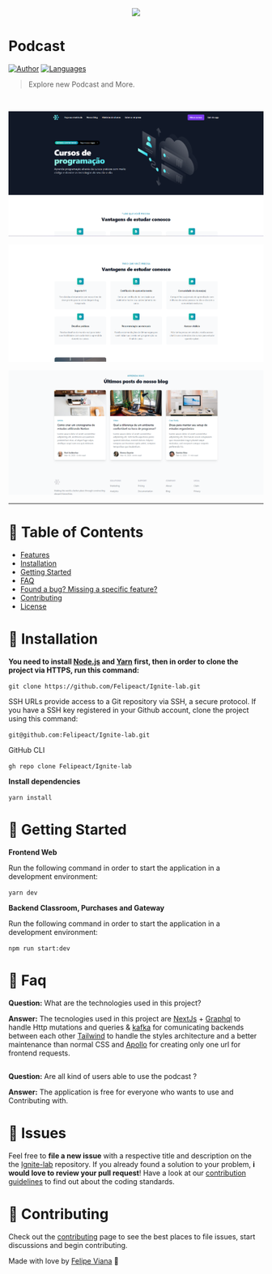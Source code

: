 <p align="center">
   <img src='.github/logo.svg' width="200"/>
</p>

# Podcast





[![Author](https://img.shields.io/badge/author-Felipeact-informational)](https://github.com/Felipeact)
[![Languages](https://img.shields.io/github/languages/count/Felipeact/Ignite-lab)](#)



> Explore new Podcast and More.

<br />
<p align="center"><img src=".github/home.png"/></p>
<p align="center"><img src=".github/about.png"/></p>
<p align="center"><img src=".github/lastPost.png"/></p>

---

# :pushpin: Table of Contents

* [Features](#rocket-features)
* [Installation](#construction_worker-installation)
* [Getting Started](#runner-getting-started)
* [FAQ](#postbox-faq)
* [Found a bug? Missing a specific feature?](#bug-issues)
* [Contributing](#tada-contributing)
* [License](#closed_book-license)



# :construction_worker: Installation

**You need to install [Node.js](https://nodejs.org/en/download/) and [Yarn](https://yarnpkg.com/) first, then in order to clone the project via HTTPS, run this command:**

```git clone https://github.com/Felipeact/Ignite-lab.git```

SSH URLs provide access to a Git repository via SSH, a secure protocol. If you have a SSH key registered in your Github account, clone the project using this command:

```git@github.com:Felipeact/Ignite-lab.git```

GitHub CLI

```gh repo clone Felipeact/Ignite-lab```

**Install dependencies**

```yarn install```

# :runner: Getting Started

**Frontend Web**

Run the following command in order to start the application in a development environment:

```yarn dev```

**Backend Classroom, Purchases and Gateway**

Run the following command in order to start the application in a development environment:

```npm run start:dev```

# :postbox: Faq

**Question:** What are the technologies used in this project?

**Answer:** The tecnologies used in this project are [NextJs](https://nextjs.org/) + [Graphql](https://www.npmjs.com/package/json-server) to handle Http mutations and queries & [kafka](https://styled-components.com/) for comunicating backends between each other [Tailwind](https://styled-components.com/) to handle the styles architecture and a better maintenance than normal CSS and [Apollo](https://styled-components.com/) for creating only one url for frontend requests.
##

##

**Question:** Are all kind of users able to use the podcast ?

**Answer:** The application is free for everyone who wants to use and Contributing
with.


# :bug: Issues

Feel free to **file a new issue** with a respective title and description on the the [Ignite-lab](https://github.com/Felipeact/Ignite-lab/issues) repository. If you already found a solution to your problem, **i would love to review your pull request**! Have a look at our [contribution guidelines](https://github.com/Felipeact/Ignite-lab/blob/main/CONTRIBUTING.md) to find out about the coding standards.

# :tada: Contributing

Check out the [contributing](https://github.com/Felipeact/Ignite-lab/blob/main/CONTRIBUTING.md) page to see the best places to file issues, start discussions and begin contributing.


Made with love by [Felipe Viana](https://github.com/Felipeact) 🚀